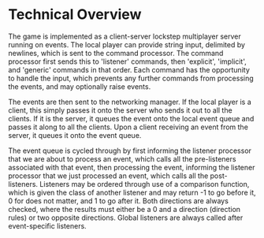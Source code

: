 # Technical Overview

The game is implemented as a client-server lockstep multiplayer server running
on events. The local player can provide string input, delimited by newlines,
which is sent to the command processor. The command processor first sends this
to 'listener' commands, then 'explicit', 'implicit', and 'generic' commands in that order.
Each command has the opportunity to handle the input, which prevents any further
commands from processing the events, and may optionally raise events.

The events are then sent to the networking manager. If the local player is a client,
this simply passes it onto the server who sends it out to all the clients. If it
is the server, it queues the event onto the local event queue and passes it along
to all the clients. Upon a client receiving an event from the server, it queues
it onto the event queue.

The event queue is cycled through by first informing the listener processor
that we are about to process an event, which calls all the pre-listeners
associated with that event, then processing the event, informing the listener
processor that we just processed an event, which calls all the post-listeners.
Listeners may be ordered through use of a comparison function, which is given
the class of another listener and may return -1 to go before it, 0 for does
not matter, and 1 to go after it. Both directions are always checked, where
the results must either be a 0 and a direction (direction rules) or two
opposite directions. Global listeners are always called after event-specific
listeners.
